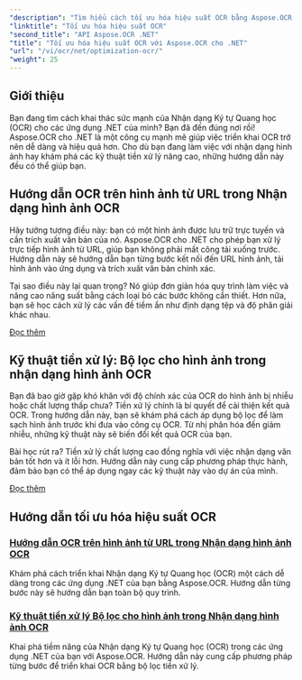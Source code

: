 ```yaml
---
"description": "Tìm hiểu cách tối ưu hóa hiệu suất OCR bằng Aspose.OCR cho .NET. Các hướng dẫn chi tiết của chúng tôi bao gồm nhận dạng hình ảnh, bộ lọc tiền xử lý và các bước triển khai thực tế."
"linktitle": "Tối ưu hóa hiệu suất OCR"
"second_title": "API Aspose.OCR .NET"
"title": "Tối ưu hóa hiệu suất OCR với Aspose.OCR cho .NET"
"url": "/vi/ocr/net/optimization-ocr/"
"weight": 25
---
```


## Giới thiệu

Bạn đang tìm cách khai thác sức mạnh của Nhận dạng Ký tự Quang học (OCR) cho các ứng dụng .NET của mình? Bạn đã đến đúng nơi rồi! Aspose.OCR cho .NET là một công cụ mạnh mẽ giúp việc triển khai OCR trở nên dễ dàng và hiệu quả hơn. Cho dù bạn đang làm việc với nhận dạng hình ảnh hay khám phá các kỹ thuật tiền xử lý nâng cao, những hướng dẫn này đều có thể giúp bạn.

## Hướng dẫn OCR trên hình ảnh từ URL trong Nhận dạng hình ảnh OCR

Hãy tưởng tượng điều này: bạn có một hình ảnh được lưu trữ trực tuyến và cần trích xuất văn bản của nó. Aspose.OCR cho .NET cho phép bạn xử lý trực tiếp hình ảnh từ URL, giúp bạn không phải mất công tải xuống trước. Hướng dẫn này sẽ hướng dẫn bạn từng bước kết nối đến URL hình ảnh, tải hình ảnh vào ứng dụng và trích xuất văn bản chính xác.

Tại sao điều này lại quan trọng? Nó giúp đơn giản hóa quy trình làm việc và nâng cao năng suất bằng cách loại bỏ các bước không cần thiết. Hơn nữa, bạn sẽ học cách xử lý các vấn đề tiềm ẩn như định dạng tệp và độ phân giải khác nhau.

[Đọc thêm](./guide-to-ocr-on-image-from-url/)

## Kỹ thuật tiền xử lý: Bộ lọc cho hình ảnh trong nhận dạng hình ảnh OCR

Bạn đã bao giờ gặp khó khăn với độ chính xác của OCR do hình ảnh bị nhiễu hoặc chất lượng thấp chưa? Tiền xử lý chính là bí quyết để cải thiện kết quả OCR. Trong hướng dẫn này, bạn sẽ khám phá cách áp dụng bộ lọc để làm sạch hình ảnh trước khi đưa vào công cụ OCR. Từ nhị phân hóa đến giảm nhiễu, những kỹ thuật này sẽ biến đổi kết quả OCR của bạn.

Bài học rút ra? Tiền xử lý chất lượng cao đồng nghĩa với việc nhận dạng văn bản tốt hơn và ít lỗi hơn. Hướng dẫn này cung cấp phương pháp thực hành, đảm bảo bạn có thể áp dụng ngay các kỹ thuật này vào dự án của mình.

[Đọc thêm](./preprocessing-techniques-filters-for-image/)

## Hướng dẫn tối ưu hóa hiệu suất OCR
### [Hướng dẫn OCR trên hình ảnh từ URL trong Nhận dạng hình ảnh OCR](./guide-to-ocr-on-image-from-url/)
Khám phá cách triển khai Nhận dạng Ký tự Quang học (OCR) một cách dễ dàng trong các ứng dụng .NET của bạn bằng Aspose.OCR. Hướng dẫn từng bước này sẽ hướng dẫn bạn toàn bộ quy trình.
### [Kỹ thuật tiền xử lý Bộ lọc cho hình ảnh trong Nhận dạng hình ảnh OCR](./preprocessing-techniques-filters-for-image/)
Khai phá tiềm năng của Nhận dạng Ký tự Quang học (OCR) trong các ứng dụng .NET của bạn với Aspose.OCR. Hướng dẫn này cung cấp phương pháp từng bước để triển khai OCR bằng bộ lọc tiền xử lý.